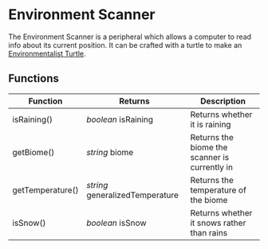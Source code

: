 # Environment Scanner

The Environment Scanner is a peripheral which allows a computer to read info about its current position. It can be
 crafted with a turtle to make an [Environmentalist Turtle](/turtle_upgrades/environmentalist_turtle/).

## Functions
| Function | Returns | Description |
|----------|---------|-------------|
|isRaining()|_boolean_ isRaining|Returns whether it is raining|
|getBiome()|_string_ biome|Returns the biome the scanner is currently in|
|getTemperature()|_string_ generalizedTemperature|Returns the temperature of the biome|
|isSnow()|_boolean_ isSnow|Returns whether it snows rather than rains|